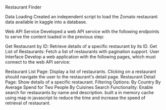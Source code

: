 Restaurant Finder


Data Loading
Created an independent script to load the Zomato restaurant data available in kaggle  into a database.

Web API Service
Developed a web API service with the following endpoints to serve the content loaded in the previous step:

Get Restaurant by ID: Retrieve details of a specific restaurant by its ID.
Get List of Restaurants: Fetch a list of restaurants with pagination support.
User Interface
Develop a web application with the following pages, which must connect to the web API service:

Restaurant List Page: Display a list of restaurants. Clicking on a restaurant should navigate the user to the restaurant's detail page.
Restaurant Detail Page: Show details of a specific restaurant.
Filtering Options:
By Country
By Average Spend for Two People
By Cuisines
Search Functionality: Enable search for restaurants by name and description.
built a in memory cache using map in javascript to reduce the time and increase the speed of retrieval of restaurant.
